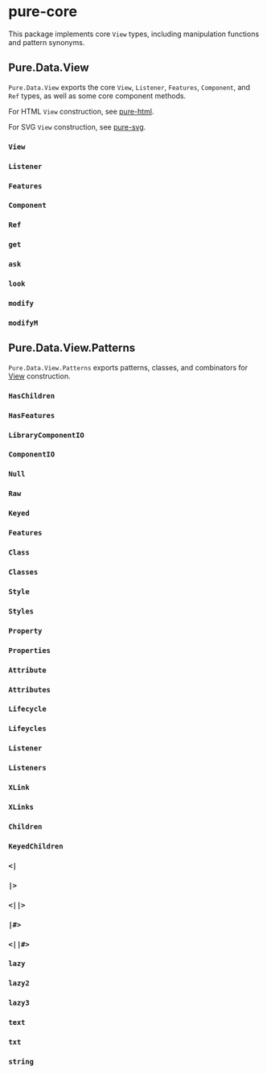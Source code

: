 # pure-core

This package implements core `View` types, including manipulation functions and pattern synonyms.

## Pure.Data.View

`Pure.Data.View` exports the core `View`, `Listener`, `Features`, `Component`, and `Ref` types, as well as some core component methods.

For HTML `View` construction, see [pure-html](/doc/pure-html/0.7.0.0).

For SVG `View` construction, see [pure-svg](/doc/pure-svg/0.7.0.0).

### `View`

### `Listener`

### `Features`

### `Component`

### `Ref`

### `get`

### `ask`

### `look`

### `modify`

### `modifyM`

## Pure.Data.View.Patterns

`Pure.Data.View.Patterns` exports patterns, classes, and combinators for [View](#View) construction.

### `HasChildren`

### `HasFeatures`

### `LibraryComponentIO`

### `ComponentIO`

### `Null`

### `Raw`

### `Keyed`

### `Features`

### `Class`

### `Classes`

### `Style`

### `Styles`

### `Property`

### `Properties`

### `Attribute`

### `Attributes`

### `Lifecycle`

### `Lifeycles`

### `Listener`

### `Listeners`

### `XLink`

### `XLinks`

### `Children`

### `KeyedChildren`

### `<|`

### `|>`

### `<||>`

### `|#>`

### `<||#>`

### `lazy`

### `lazy2`

### `lazy3`

### `text`

### `txt`

### `string`
